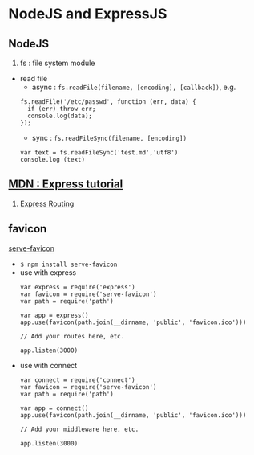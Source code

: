 # NodeJS and ExpressJS
## NodeJS
1. fs : file system module  
- read file
  - async : `fs.readFile(filename, [encoding], [callback])`, e.g.
  ```
  fs.readFile('/etc/passwd', function (err, data) {
    if (err) throw err;
    console.log(data);
  });
  ```
  - sync : `fs.readFileSync(filename, [encoding])`
  ```
  var text = fs.readFileSync('test.md','utf8')
  console.log (text)
  ```
  
## [MDN : Express tutorial](https://developer.mozilla.org/en-US/docs/Learn/Server-side/Express_Nodejs)
1. [Express Routing](http://expressjs.com/en/guide/routing.html)


## favicon
[serve-favicon](https://github.com/expressjs/serve-favicon)
- `$ npm install serve-favicon`
- use with express
  ```
  var express = require('express')
  var favicon = require('serve-favicon')
  var path = require('path')

  var app = express()
  app.use(favicon(path.join(__dirname, 'public', 'favicon.ico')))

  // Add your routes here, etc.

  app.listen(3000)
  ```
- use with connect
  ```
  var connect = require('connect')
  var favicon = require('serve-favicon')
  var path = require('path')

  var app = connect()
  app.use(favicon(path.join(__dirname, 'public', 'favicon.ico')))

  // Add your middleware here, etc.

  app.listen(3000)
  ```


